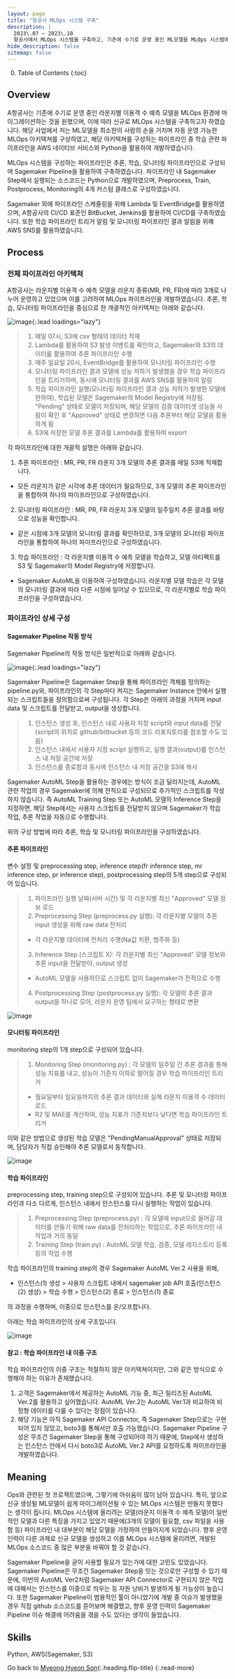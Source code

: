 ```yaml
---
layout: page
title: "항공사 MLOps 시스템 구축"
description: |
  2023\.07 ~ 2023\.10  
  항공사에서 MLOps 시스템을 구축하고, 기존에 수기로 운영 중인 ML모델을 MLOps 시스템에 마이그레이션하였습니다.
hide_description: false
sitemap: false
---
```


0. Table of Contents
{:toc}


## Overview

A항공사는 기존에 수기로 운영 중인 라운지별 이용객 수 예측 모델을 MLOps 환경에 마이그레이션하는 것을 원했으며, 이에 따라 신규로 MLOps 시스템을 구축하고자 하였습니다. 해당 사업에서 저는 ML모델을 최소한의 사람의 손을 거치며 자동 운영 가능한 MLOps 아키텍쳐를 구상하였고, 해당 아키텍쳐를 구성하는 파이프라인 중 학습 관련 파이프라인을 AWS 네이티브 서비스와 Python을 활용하여 개발하였습니다.

MLOps 시스템을 구성하는 파이프라인은 추론, 학습, 모니터링 파이프라인으로 구성되며 Sagemaker Pipeline을 활용하여 구축하였습니다. 파이프라인 내 Sagemaker Step에서 실행되는 소스코드는 Python으로 개발하였으며, Preprocess, Train, Postprocess, Monitoring의 4개 커스텀 클래스로 구성하였습니다.

Sagemaker 외에 파이프라인 스케줄링을 위해 Lambda 및 EventBridge를 활용하였으며, A항공사의 CI/CD 표준인 BitBucket, Jenkins를 활용하여 CI/CD를 구축하였습니다. 또한 학습 파이프라인 트리거 알림 및 모니터링 파이프라인 결과 알림을 위해 AWS SNS를 활용하였습니다.


## Process

### 전체 파이프라인 아키텍쳐

A항공사는 라운지별 이용객 수 예측 모델을 라운지 종류(MR, PR, FR)에 따라 3개로 나누어 운영하고 있었으며 이를 고려하여 MLOps 파이프라인을 개발하였습니다. 추론, 학습, 모니터링 파이프라인을 중심으로 한 개괄적인 아키텍쳐는 아래와 같습니다.

![image](/assets/img/projects/airline-mlops-architecture-simple.png){:.lead loadings="lazy"}

> 1. 매일 07시, S3에 csv 형태의 데이터 적재
> 2. Lambda를 활용하여 S3 발생 이벤트를 확인하고, Sagemaker와 S3의 데이터를 활용하여 추론 파이프라인 수행
> 3. 매주 일요일 20시, EventBridge를 활용하여 모니터링 파이프라인 수행
> 4. 모니터링 파이프라인 결과 모델에 성능 저하가 발생했을 경우 학습 파이프라인을 트리거하며, 동시에 모니터링 결과를 AWS SNS를 활용하여 알림
> 5. 학습 파이프라인 실행(모니터링 파이프라인 결과 성능 저하가 발생한 모델에 한하여), 학습된 모델은 Sagemaker의 Model Registry에 저장됨. "Pending" 상태로 모델이 저장되며, 해당 모델의 검증 데이터셋 성능을 사람이 확인 후 "Approved" 상태로 변경하면 다음 추론부터 해당 모델을 활용하게 됨
> 6. S3에 저장한 모델 추론 결과를 Lambda를 활용하여 export

각 파이프라인에 대한 개괄적 설명은 아래와 같습니다.

1. 추론 파이프라인 : MR, PR, FR 라운지 3개 모델의 추론 결과를 매일 S3에 적재합니다. 
  - 모든 라운지가 같은 시각에 추론 데이터가 필요하므로, 3개 모델의 추론 파이프라인을 통합하여 하나의 파이프라인으로 구성하였습니다. 

2. 모니터링 파이프라인 : MR, PR, FR 라운지 3개 모델의 일주일치 추론 결과를 바탕으로 성능을 확인합니다. 
  - 같은 시점에 3개 모델의 모니터링 결과를 확인하므로, 3개 모델의 모니터링 파이프라인을 통합하여 하나의 파이프라인으로 구성하였습니다.
  
3. 학습 파이프라인 : 각 라운지별 이용객 수 예측 모델을 학습하고, 모델 아티팩트를 S3 및 Sagemaker의 Model Registry에 저장합니다. 
  - Sagemaker AutoML을 이용하여 구성하였습니다. 라운지별 모델 학습은 각 모델의 모니터링 결과에 따라 다른 시점에 일어날 수 있으므로, 각 라운지별로 학습 파이프라인을 구성하였습니다.


### 파이프라인 상세 구성

#### Sagemaker Pipeline 작동 방식

Sagemaker Pipeline의 작동 방식은 일반적으로 아래와 같습니다.

![image](/assets/img/projects/airline-mlops-sagemaker-pipeline-overall.png){:.lead loadings="lazy"}

Sagemaker Pipeline은 Sagemaker Step을 통해 파이프라인 객체를 정의하는 pipeline.py와, 파이프라인의 각 Step마다 켜지는 Sagemaker Instance 안에서 실행되는 스크립트들을 정의함으로써 구성됩니다. 각 Step은 아래의 과정을 거치며 input data 및 스크립트를 전달받고, output을 생성합니다.

> 1. 인스턴스 생성 후, 인스턴스 내로 사용자 지정 script와 input data를 전달(script의 위치로 github/bitbucket 등의 코드 리포지토리를 참조할 수도 있음)
> 2. 인스턴스 내에서 사용자 지정 script 실행하고, 실행 결과(output)를 인스턴스 내 저장 공간에 저장
> 3. 인스턴스를 종료함과 동시에 인스턴스 내 저장 공간을 S3에 복사

Sagemaker AutoML Step을 활용하는 경우에는 방식이 조금 달라지는데, AutoML 관련 작업의 경우 Sagemaker에 의해 전적으로 구성되므로 추가적인 스크립트를 작성하지 않습니다. 즉 AutoML Training Step 또는 AutoML 모델의 Inference Step을 지정하면, 해당 Step에서는 사용자 스크립트를 전달받지 않으며 Sagemaker가 학습 작업, 추론 작업을 자동으로 수행합니다.

위의 구성 방법에 따라 추론, 학습 및 모니터링 파이프라인을 구성하였습니다.

#### 추론 파이프라인

변수 설정 및 preprocessing step, inference step(fr inference step, mr inference step, pr inference step), postprocessing step의 5개 step으로 구성되어 있습니다.

> 1. 파이프라인 실행 날짜(서버 시간) 및 각 라운지별 최신 "Approved" 모델 정보 로드
> 2. Preprocessing Step (preprocess.py 실행): 각 라운지별 모델의 추론 input 생성을 위해 raw data 전처리
>   - 각 라운지별 데이터에 전처리 수행(Na값 치환, 범주화 등)
> 3. Inference Step (스크립트 X): 각 라운지별 최신 "Approved" 모델 정보와 추론 input을 전달받아, output 생성 
>   - AutoML 모델을 사용하므로 스크립트 없이 Sagemaker가 전적으로 수행
> 4. Postprocessing Step (postprocess.py 실행): 각 모델의 추론 결과 output을 하나로 모아, 라운지 운영 팀에서 요구하는 형태로 변환

![image](/assets/img/projects/airline-mlops-inference-pipeline.png)


#### 모니터링 파이프라인

monitoring step의 1개 step으로 구성되어 있습니다.

> 1. Monitoring Step (monitoring.py) : 각 모델의 일주일 간 추론 결과를 통해 성능 지표를 내고, 성능이 기준치 이하로 떨어질 경우 학습 파이프라인 트리거
>   - 월요일부터 일요일까지의 추론 결과 데이터와 실제 라운지 이용객 수 데이터 로드
>   - R2 및 MAE를 계산하여, 성능 지표가 기준치보다 낮다면 학습 파이프라인 트리거

이와 같은 방법으로 생성된 학습 모델은 "PendingManualApproval" 상태로 저장되며, 담당자가 직접 승인해야 추론 모델로서 동작합니다.

![image](/assets/img/projects/airline-mlops-monitoring-pipeline.png)

#### 학습 파이프라인

preprocessing step, training step으로 구성되어 있습니다. 추론 및 모니터링 파이프라인과 다소 다르게, 인스턴스 내에서 인스턴스를 다시 실행하는 작업이 있습니다.

> 1. Preprocessing Step (preprocess.py) : 각 모델에 input으로 들어갈 데이터를 만들기 위해 raw data를 전처리하는 작업으로, 추론 파이프라인 내 작업과 거의 동일
> 2. Training Step (train.py) : AutoML 모델 학습, 검증, 모델 레지스트리 등록 등의 작업 수행

학습 파이프라인의 training step의 경우 Sagemaker AutoML Ver.2 사용을 위해,

- 인스턴스(1) 생성 > 사용자 스크립트 내에서 sagemaker job API 호출(인스턴스(2) 생성) > 학습 수행 > 인스턴스(2) 종료 > 인스턴스(1) 종료

의 과정을 수행하며, 이중으로 인스턴스를 온/오프합니다.

아래는 학습 파이프라인의 상세 구조입니다.

![image](/assets/img/projects/airline-mlops-training-pipeline.png)


#### 참고 : 학습 파이프라인 내 이중 구조

학습 파이프라인의 이중 구조는 적절하지 않은 아키텍쳐이지만, 그와 같은 방식으로 수행해야 하는 이유가 존재했습니다.

1. 고객은 Sagemaker에서 제공하는 AutoML 기능 중, 최근 릴리즈된 AutoML Ver.2를 활용하고 싶어했습니다. AutoML Ver.2는 AutoML Ver.1과 비교하여 비정형 데이터를 다룰 수 있다는 장점이 있습니다.
2. 해당 기능은 아직 Sagemaker API Connector, 즉 Sagemaker Step으로는 구현되어 있지 않았고, boto3를 통해서만 호출 가능했습니다. Sagemaker Pipeline 구성은 무조건 Sagemaker Step을 통해 구성되어야 하기 때문에, Step에서 생성하는 인스턴스 안에서 다시 boto3로 AutoML Ver.2 API를 요청하도록 파이프라인을 개발하였습니다.


## Meaning

Ops와 관련된 첫 프로젝트였으며, 그렇기에 아쉬움이 많이 남아 있습니다. 특히, 앞으로 신규 생성될 ML모델이 쉽게 마이그레이션될 수 있는 MLOps 시스템은 만들지 못했다는 생각이 듭니다. MLOps 시스템에 올리려는 모델(라운지 이용객 수 예측 모델)이 일반적인 모델과 다른 특징을 가지고 있었기 때문에(3개의 모델이 필요함, csv 파일을 사용함 등) 파이프라인 내 대부분이 해당 모델을 가정하여 만들어지게 되었습니다. 향후 운영 인력이 다른 과제로 신규 모델을 생성하고 이를 MLOps 시스템에 올리려면, 개발된 MLOps 소스코드 중 많은 부분을 바꿔야 할 것 같습니다.

Sagemaker Pipeline을 굳이 사용할 필요가 있는가에 대한 고민도 있었습니다. Sagemaker Pipeline은 무조건 Sagemaker Step을 잇는 것으로만 구성할 수 있기 때문에, 이번의 AutoML Ver2처럼 Sagemaker API Connector로 구현되지 않은 작업에 대해서는 인스턴스를 이중으로 띄우는 등 자원 낭비가 발생하게 될 가능성이 높습니다. 또한 Sagemaker Pipeline이 범용적인 툴이 아니었기에 개발 중 이슈가 발생했을 경우 직접 github 소스코드를 뜯어보며 해결했고, 향후 운영 인력이 Sagemaker Pipeline 이슈 해결에 어려움을 겪을 수도 있다는 생각이 들었습니다.



## Skills

Python, AWS(Sagemaker, S3)

Go back to [Myeong Hyeon Son](/about/#projects){:.heading.flip-title}
{:.read-more}